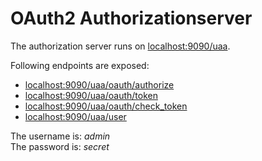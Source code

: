 # OAuth2 Authorizationserver

The authorization server runs on [localhost:9090/uaa](http://localhost:9090/uaa).

Following endpoints are exposed:

- [localhost:9090/uaa/oauth/authorize](localhost:9090/uaa/oauth/authorize)
- [localhost:9090/uaa/oauth/token](localhost:9090/uaa/oauth/token)
- [localhost:9090/uaa/oauth/check_token](localhost:9090/uaa/oauth/check_token)
- [localhost:9090/uaa/user](localhost:9090/uaa/user)

The username is: _admin_<br>
The password is: _secret_

